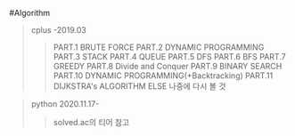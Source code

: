 #Algorithm
>cplus -2019.03
>>PART.1 BRUTE FORCE
>>PART.2 DYNAMIC PROGRAMMING
>>PART.3 STACK
>>PART.4 QUEUE
>>PART.5 DFS
>>PART.6 BFS
>>PART.7 GREEDY
>>PART.8 Divide and Conquer
>>PART.9 BINARY SEARCH
>>PART.10 DYNAMIC PROGRAMMING(+Backtracking)
>>PART.11 DIJKSTRA's ALGORITHM
>>ELSE 나중에 다시 볼 것

>python 2020.11.17-
>>solved.ac의 티어 참고
